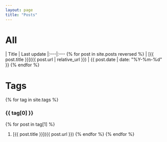 ```yaml
---
layout: page
title: "Posts"
---
```


# All

| Title | Last update
|:---|:---  {% for post in site.posts reversed %}
| [{{ post.title }}]({{ post.url | relative_url }}) | {{ post.date | date: "%Y-%m-%d" }}
  {% endfor %}

# Tags
{% for tag in site.tags %}
### {{ tag[0] }}
  {% for post in tag[1] %}
1. [{{ post.title }}]({{ post.url }})
  {% endfor %}
{% endfor %}

